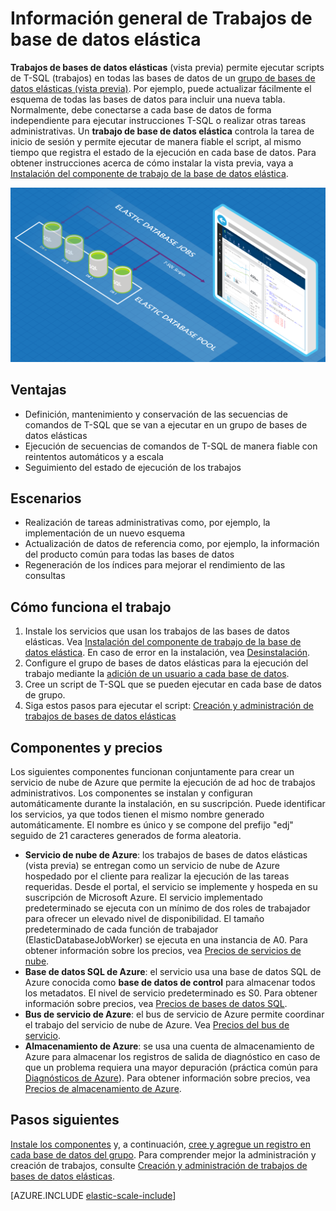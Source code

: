 <properties 
	pageTitle="Información general de los trabajos de bases de datos elásticas" 
	description="Muestra el servicio de trabajo de base de datos elástica" 
	services="sql-database" documentationCenter=""  
	manager="jeffreyg" 
	authors="sidneyh"/>

<tags 
	ms.service="sql-database" 
	ms.workload="sql-database" 
	ms.tgt_pltfrm="na" 
	ms.devlang="na" 
	ms.topic="article" 
	ms.date="06/25/2015" 
	ms.author="sidneyh" />

# Información general de Trabajos de base de datos elástica

**Trabajos de bases de datos elásticas** (vista previa) permite ejecutar scripts de T-SQL (trabajos) en todas las bases de datos de un [grupo de bases de datos elásticas (vista previa)](sql-database-elastic-pool.md). Por ejemplo, puede actualizar fácilmente el esquema de todas las bases de datos para incluir una nueva tabla. Normalmente, debe conectarse a cada base de datos de forma independiente para ejecutar instrucciones T-SQL o realizar otras tareas administrativas. Un **trabajo de base de datos elástica** controla la tarea de inicio de sesión y permite ejecutar de manera fiable el script, al mismo tiempo que registra el estado de la ejecución en cada base de datos. Para obtener instrucciones acerca de cómo instalar la vista previa, vaya a [Instalación del componente de trabajo de la base de datos elástica](sql-database-elastic-jobs-service-installation.md).

![Servicio del trabajo de bases de datos elásticas][1]

## Ventajas

* Definición, mantenimiento y conservación de las secuencias de comandos de T-SQL que se van a ejecutar en un grupo de bases de datos elásticas
* Ejecución de secuencias de comandos de T-SQL de manera fiable con reintentos automáticos y a escala
* Seguimiento del estado de ejecución de los trabajos

## Escenarios

* Realización de tareas administrativas como, por ejemplo, la implementación de un nuevo esquema
* Actualización de datos de referencia como, por ejemplo, la información del producto común para todas las bases de datos
* Regeneración de los índices para mejorar el rendimiento de las consultas

## Cómo funciona el trabajo

1.	Instale los servicios que usan los trabajos de las bases de datos elásticas. Vea [Instalación del componente de trabajo de la base de datos elástica](sql-database-elastic-jobs-service-installation.md). En caso de error en la instalación, vea [Desinstalación](sql-database-elastic-jobs-uninstall.md).
2.	Configure el grupo de bases de datos elásticas para la ejecución del trabajo mediante la [adición de un usuario a cada base de datos](sql-database-elastic-jobs-add-logins-to-dbs.md).
3.	Cree un script de T-SQL que se pueden ejecutar en cada base de datos de grupo.
4.	Siga estos pasos para ejecutar el script: [Creación y administración de trabajos de bases de datos elásticas](sql-database-elastic-jobs-create-and-manage.md) 

## Componentes y precios 

Los siguientes componentes funcionan conjuntamente para crear un servicio de nube de Azure que permite la ejecución de ad hoc de trabajos administrativos. Los componentes se instalan y configuran automáticamente durante la instalación, en su suscripción. Puede identificar los servicios, ya que todos tienen el mismo nombre generado automáticamente. El nombre es único y se compone del prefijo "edj" seguido de 21 caracteres generados de forma aleatoria.

* **Servicio de nube de Azure**: los trabajos de bases de datos elásticas (vista previa) se entregan como un servicio de nube de Azure hospedado por el cliente para realizar la ejecución de las tareas requeridas. Desde el portal, el servicio se implemente y hospeda en su suscripción de Microsoft Azure. El servicio implementado predeterminado se ejecuta con un mínimo de dos roles de trabajador para ofrecer un elevado nivel de disponibilidad. El tamaño predeterminado de cada función de trabajador (ElasticDatabaseJobWorker) se ejecuta en una instancia de A0. Para obtener información sobre los precios, vea [Precios de servicios de nube](http://azure.microsoft.com/pricing/details/cloud-services/). 
* **Base de datos SQL de Azure**: el servicio usa una base de datos SQL de Azure conocida como **base de datos de control** para almacenar todos los metadatos. El nivel de servicio predeterminado es S0. Para obtener información sobre precios, vea [Precios de bases de datos SQL](http://azure.microsoft.com/pricing/details/sql-database/).
* **Bus de servicio de Azure**: el bus de servicio de Azure permite coordinar el trabajo del servicio de nube de Azure. Vea [Precios del bus de servicio](http://azure.microsoft.com/pricing/details/service-bus/).
* **Almacenamiento de Azure**: se usa una cuenta de almacenamiento de Azure para almacenar los registros de salida de diagnóstico en caso de que un problema requiera una mayor depuración (práctica común para [Diagnósticos de Azure](../cloud-services-dotnet-diagnostics.md)). Para obtener información sobre precios, vea [Precios de almacenamiento de Azure](http://azure.microsoft.com/pricing/details/storage/).

## Pasos siguientes
[Instale los componentes](sql-database-elastic-jobs-service-installation.md) y, a continuación, [cree y agregue un registro en cada base de datos del grupo](sql-database-elastic-jobs-add-logins-to-dbs.md). Para comprender mejor la administración y creación de trabajos, consulte [Creación y administración de trabajos de bases de datos elásticas](sql-database-elastic-jobs-create-and-manage.md).

[AZURE.INCLUDE [elastic-scale-include](../../includes/elastic-scale-include.md)]

<!--Image references-->
[1]: ./media/sql-database-elastic-jobs-overview/elastic-jobs.png
<!--anchors-->

<!---HONumber=July15_HO4-->